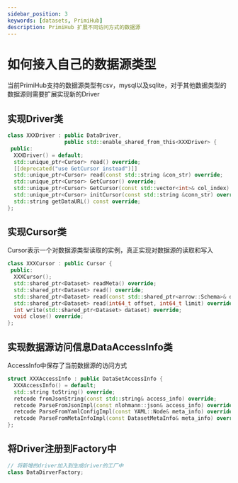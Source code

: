 ```yaml
---
sidebar_position: 3
keywords: [datasets, PrimiHub]
description: PrimiHub 扩展不同访问方式的数据源
---
```


# 如何接入自己的数据源类型
当前PrimiHub支持的数据源类型有csv，mysql以及sqlite，对于其他数据类型的数据源则需要扩展实现新的Driver

## 实现Driver类
```cpp
class XXXDriver : public DataDriver,
                  public std::enable_shared_from_this<XXXDriver> {
 public:
  XXXDriver() = default;
  std::unique_ptr<Cursor> read() override;
  [[deprecated("use GetCursor instead")]]
  std::unique_ptr<Cursor> read(const std::string &con_str) override;
  std::unique_ptr<Cursor> GetCursor() override;
  std::unique_ptr<Cursor> GetCursor(const std::vector<int>& col_index) override;
  std::unique_ptr<Cursor> initCursor(const std::string &conn_str) override;
  std::string getDataURL() const override;
};
```

## 实现Cursor类
Cursor表示一个对数据源类型读取的实例，真正实现对数据源的读取和写入
```cpp
class XXXCursor : public Cursor {
 public:
  XXXCursor();
  std::shared_ptr<Dataset> readMeta() override;
  std::shared_ptr<Dataset> read() override;
  std::shared_ptr<Dataset> read(const std::shared_ptr<arrow::Schema>& data_schema) override;
  std::shared_ptr<Dataset> read(int64_t offset, int64_t limit) override;
  int write(std::shared_ptr<Dataset> dataset) override;
  void close() override;
};

```

## 实现数据源访问信息DataAccessInfo类
AccessInfo中保存了当前数据源的访问方式
```cpp
struct XXXAccessInfo : public DataSetAccessInfo {
  XXXAccessInfo() = default;
  std::string toString() override;
  retcode fromJsonString(const std::string& access_info) override;
  retcode ParseFromJsonImpl(const nlohmann::json& access_info) override;
  retcode ParseFromYamlConfigImpl(const YAML::Node& meta_info) override;
  retcode ParseFromMetaInfoImpl(const DatasetMetaInfo& meta_info) override;
};
```

## 将Driver注册到Factory中
```cpp
// 将新增的driver加入到生成driver的工厂中
class DataDirverFactory;

```
